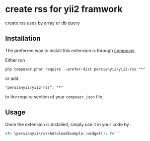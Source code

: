 create rss for yii2 framwork
============================
create rss uses by array or db query

Installation
------------

The preferred way to install this extension is through [composer](http://getcomposer.org/download/).

Either run

```
php composer.phar require --prefer-dist persianyii/yii2-rss "*"
```

or add

```
"persianyii/yii2-rss": "*"
```

to the require section of your `composer.json` file.


Usage
-----

Once the extension is installed, simply use it in your code by  :

```php
<?= \persianyii\rss\AutoloadExample::widget(); ?>```